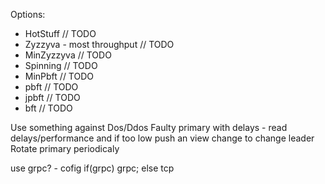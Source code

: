 Options:
 - HotStuff // TODO 
 - Zyzzyva - most throughput // TODO 
 - MinZyzzyva // TODO 
 - Spinning // TODO 
 - MinPbft // TODO 
 - pbft // TODO 
 - jpbft // TODO 
 - bft // TODO 

Use something against Dos/Ddos
Faulty primary with delays - read delays/performance and if too low push an view change to change leader
Rotate primary periodicaly

use grpc? - cofig if(grpc) grpc; else tcp
